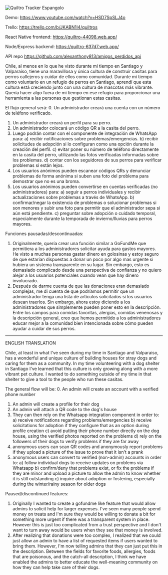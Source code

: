 
![Quiltro Tracker Espangolo](https://github.com/alexanthony813/quiltro_tracker/assets/84674340/9e485364-043d-4ec8-8b85-f52fe640a62e?raw=true)

Demo: https://www.youtube.com/watch?v=HSD7SpSLJ4o

Trello: https://trello.com/b/JKABN1I4/quiltros

React Native frontend: https://quiltro-44098.web.app/

Node/Express backend: https://quiltro-637d7.web.app/

API repo https://github.com/alexanthony813/amigos_perdidos_api

Chile, al menos en lo que he visto durante mi tiempo en Santiago y Valparaíso, tiene una maravillosa y única cultura de construir casitas para perros callejeros y cuidar de ellos como comunidad. Durante mi tiempo como voluntario en un refugio de perros en Santiago, aprendí que esta cultura está creciendo junto con una cultura de mascotas más vibrante. Quería hacer algo fuera de mi tiempo en ese refugio para proporcionar una herramienta a las personas que gestionan estas casitas.

El flujo general será:
0. Un administrador creará una cuenta con un número de teléfono verificado.
1. Un administrador creará un perfil para su perro.
2. Un administrador colocará un código QR a la casita del perro.
3. Luego podrán contar con el componente de integración de WhatsApp para:
  a) recibir notificaciones sobre problemas/emergencias.
  b) recibir solicitudes de adopción si lo configuran como una opción durante la creación del perfil.
  c) evitar poner su número de teléfono directamente en la casita del perro, utilizando las fotos verificadas informadas sobre los problemas.
  d) contar con los seguidores de sus perros para verificar problemas si están lejos.
4. Los usuarios anónimos pueden escanear códigos QRs y denunciar problemas de forma anónima si suben una foto del problema para demostrar que no es una broma.
5. Los usuarios anónimos pueden convertirse en cuentas verificadas (no administradores) para:
  a) seguir a perros individuales y recibir actualizaciones sobre problemas a través de WhatsApp.
  b) confirmar/negar la existencia de problemas o solucionar problemas si son menores y subir una foto para permitir que el administrador sepa si aún está pendiente.
  c) preguntar sobre adopción o cuidado temporal, especialmente durante la temporada de invierno/lluvias para perros mayores.

Funciones pausadas/descontinuadas:
1. Originalmente, quería crear una función similar a GoFundMe que permitiera a los administradores solicitar ayuda para gastos mayores. He visto a muchas personas gastar dinero en golosinas y estoy seguro de que estarían dispuestas a donar un poco por algo mas urgente si hubiera un sistema transparente en su lugar. Sin embargo, esto es demasiado complicado desde una perspectiva de confianza y no quiero alejar a los usuarios potenciales cuando vean que hay dinero involucrado.
2. Después de darme cuenta de que las donaciones eran demasiado complejas, me di cuenta de que podríamos permitir que un administrador tenga una lista de artículos solicitados si los usuarios desean traerlos. Sin embargo, ahora estoy diciendo a los administradores que simplemente pueden poner esto en la descripción. Entre los campos para comidas favoritas, alergias, comidas venenosas y la descripción general, creo que hemos permitido a los administradores educar mejor a la comunidad bien intencionada sobre cómo pueden ayudar a cuidar de sus perros.

___

ENGLISH TRANSLATION

Chile, at least in what I've seen during my time in Santiago and Valparaiso, has a wonderful and unique culture of building houses for stray dogs and caring for them as a community. In my time volunteering with a dog shelter in Santiago I've learned that this culture is only growing along with a more vibrant pet culture. I wanted to do something outside of my time in that shelter to give a tool to the people who run these casitas.

The general flow will be:
0. An admin will create an account with a verified phone number
1. An admin will create a profile for their dog
2. An admin will attach a QR code to the dog's house
3. They can then rely on the Whatsapp integration component in order to:
  a) receive notifications regarding problems/emergencies
  b) receive solicitations for adoption if they configure that as an option during profile creation
  c) avoid putting their phone number directly on the dog house, using the verified photos reported on the problems
  d) rely on the followers of their dogs to verify problems if they are far away
4. anonymous users can scan QR codes and anonymously report problems if they upload a picture of the issue to prove that it isn't a prank
5. anonymous users can convert to verified (non-admin) accounts in order to:
  a) follow individual dogs to receive updates on problems via Whatsapp
  b) confirm/deny that problems exist, or fix the problems if they are minor and upload a picture to allow the admin to know whether it is still outstanding
  c) inquire about adoption or fostering, especially during the winter/rainy season for older dogs


Paused/discontinued features:
1. Originally I wanted to create a gofundme like feature that would allow admins to solicit help for larger expenses. I've seen many people spend money on treats and I'm sure they would be willing to donate a bit for something more urgent if there was a transparent system in place. However this is just too complicated from a trust perspective and I don't want to turn away would be users when they see that money is involved.
2. After realizing that donations were too complex, I realized that we could just allow an admin to have a list of requested items if users wanted to bring them. However, I'm now telling admins that they can just put this in the description. Between the fields for favorite foods, allergies, foods that are poisonous, and the catch-all description, I think we have enabled the admins to better educate the well-meaning community on how they can help take care of their dogs.



